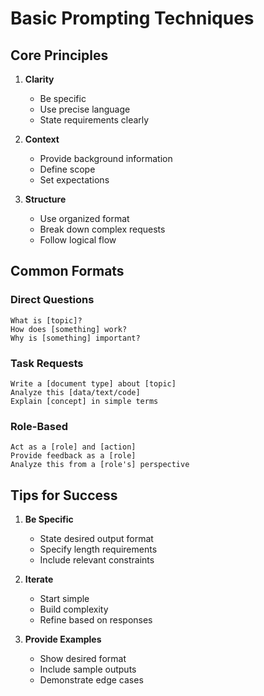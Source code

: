 # Basic Prompting Techniques

## Core Principles

1. **Clarity**
   - Be specific
   - Use precise language
   - State requirements clearly

2. **Context**
   - Provide background information
   - Define scope
   - Set expectations

3. **Structure**
   - Use organized format
   - Break down complex requests
   - Follow logical flow

## Common Formats

### Direct Questions
```
What is [topic]?
How does [something] work?
Why is [something] important?
```

### Task Requests
```
Write a [document type] about [topic]
Analyze this [data/text/code]
Explain [concept] in simple terms
```

### Role-Based
```
Act as a [role] and [action]
Provide feedback as a [role]
Analyze this from a [role's] perspective
```

## Tips for Success

1. **Be Specific**
   - State desired output format
   - Specify length requirements
   - Include relevant constraints

2. **Iterate**
   - Start simple
   - Build complexity
   - Refine based on responses

3. **Provide Examples**
   - Show desired format
   - Include sample outputs
   - Demonstrate edge cases